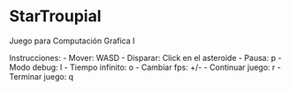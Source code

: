StarTroupial
============

Juego para Computación Grafica I

Instrucciones:
	- Mover: WASD
	- Disparar: Click en el asteroide
	- Pausa: p
	- Modo debug: l
	- Tiempo infinito: o
	- Cambiar fps: +/-
	- Continuar juego: r
	- Terminar juego: q